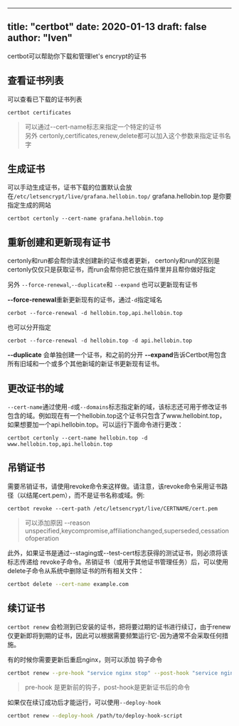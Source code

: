 
---
title: "certbot"
date: 2020-01-13
draft: false
author: "Iven"
---

certbot可以帮助你下载和管理let's encrypt的证书
<!--more-->
## 查看证书列表
可以查看已下载的证书列表
```
certbot certificates
```
> 可以通过--cert-name标志来指定一个特定的证书  
> 另外 certonly,certificates,renew,delete都可以加入这个参数来指定证书名字

## 生成证书
可以手动生成证书，证书下载的位置默认会放在`/etc/letsencrypt/live/grafana.hellobin.top/` grafana.hellobin.top 是你要指定生成的网站  
```
certbot certonly --cert-name grafana.hellobin.top
```




## 重新创建和更新现有证书
certonly和run都会帮你请求创建新的证书或者更新， certonly和run的区别是certonly仅仅只是获取证书，而run会帮你把它放在插件里并且帮你做好指定

另外 `--force-renewal`,`--duplicate`和 `--expand` 也可以更新现有证书

**--force-renewal**重新更新现有的证书，通过`-d`指定域名
```
cerbot --force-renewal -d hellobin.top,api.hellobin.top
```
也可以分开指定
```
cerbot --force-renewal -d hellobin.top -d api.hellobin.top
```

**--duplicate** 会单独创建一个证书，和之前的分开
**--expand**告诉Certbot用包含所有旧域和一个或多个其他新域的新证书更新现有证书。



## 更改证书的域

`--cert-name`通过使用`-d`或`--domains`标志指定新的域，该标志还可用于修改证书包含的域。例如现在有一个hellobin.top这个证书只包含了www.hellobint.top，如果想要加一个api.hellobin.top。可以运行下面命令进行更改：
```
certbot certonly --cert-name hellobin.top -d www.hellobin.top,api.hellobin.top
```
## 吊销证书

需要吊销证书，请使用revoke命令来这样做。请注意，该revoke命令采用证书路径（以结尾cert.pem），而不是证书名称或域。例:
```
certbot revoke --cert-path /etc/letsencrypt/live/CERTNAME/cert.pem
```
> 可以添加原因 --reason unspecified,keycompromise,affiliationchanged,superseded,cessationofoperation

此外，如果证书是通过--staging或--test-cert标志获得的测试证书，则必须将该标志传递给 revoke子命令。吊销证书（或用于其他证书管理任务）后，可以使用delete子命令从系统中删除证书的所有相关文件：
```bash
certbot delete --cert-name example.com
```

## 续订证书

`certbot renew` 会检测到已安装的证书，把将要过期的证书进行续订，由于renew仅更新即将到期的证书，因此可以根据需要频繁运行它-因为通常不会采取任何措施。  

有的时候你需要更新后重启nginx，则可以添加 钩子命令

```bash
certbot renew --pre-hook "service nginx stop" --post-hook "service nginx start"
```
> pre-hook 是更新前的钩子，post-hook是更新证书后的命令

如果仅在续订成功后才能运行，可以使用`--deploy-hook`
```bash
certbot renew --deploy-hook /path/to/deploy-hook-script
```